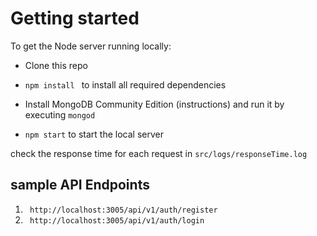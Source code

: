 # Getting started

To get the Node server running locally:

  * Clone this repo

  * ```npm install ``` to install all required dependencies

  * Install MongoDB Community Edition (instructions) and run it by executing ```mongod```

  * ``` npm start ``` to start the local server

check the response time for each request in ``` src/logs/responseTime.log ```

## sample API Endpoints 

1. ``` http://localhost:3005/api/v1/auth/register```
2. ``` http://localhost:3005/api/v1/auth/login```

